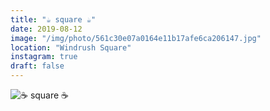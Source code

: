 ```yaml
---
title: "☕️ square ☕️"
date: 2019-08-12
image: "/img/photo/561c30e07a0164e11b17afe6ca206147.jpg"
location: "Windrush Square"
instagram: true
draft: false
---
```


![☕️ square ☕️](/img/photo/561c30e07a0164e11b17afe6ca206147.jpg)

